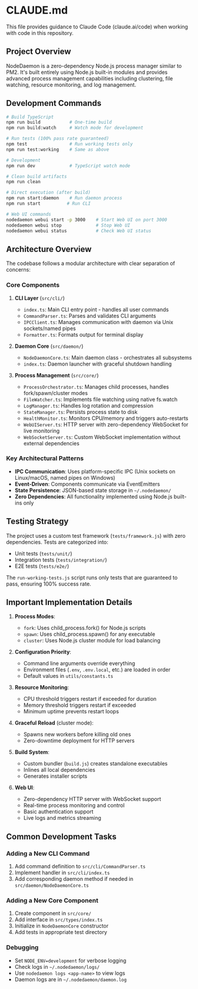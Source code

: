 # CLAUDE.md

This file provides guidance to Claude Code (claude.ai/code) when working with code in this repository.

## Project Overview

NodeDaemon is a zero-dependency Node.js process manager similar to PM2. It's built entirely using Node.js built-in modules and provides advanced process management capabilities including clustering, file watching, resource monitoring, and log management.

## Development Commands

```bash
# Build TypeScript
npm run build           # One-time build
npm run build:watch     # Watch mode for development

# Run tests (100% pass rate guaranteed)
npm test                # Run working tests only
npm run test:working    # Same as above

# Development
npm run dev             # TypeScript watch mode

# Clean build artifacts
npm run clean

# Direct execution (after build)
npm run start:daemon    # Run daemon process
npm run start          # Run CLI

# Web UI commands
nodedaemon webui start -p 3000    # Start Web UI on port 3000
nodedaemon webui stop             # Stop Web UI
nodedaemon webui status           # Check Web UI status
```

## Architecture Overview

The codebase follows a modular architecture with clear separation of concerns:

### Core Components

1. **CLI Layer** (`src/cli/`)
   - `index.ts`: Main CLI entry point - handles all user commands
   - `CommandParser.ts`: Parses and validates CLI arguments
   - `IPCClient.ts`: Manages communication with daemon via Unix sockets/named pipes
   - `Formatter.ts`: Formats output for terminal display

2. **Daemon Core** (`src/daemon/`)
   - `NodeDaemonCore.ts`: Main daemon class - orchestrates all subsystems
   - `index.ts`: Daemon launcher with graceful shutdown handling

3. **Process Management** (`src/core/`)
   - `ProcessOrchestrator.ts`: Manages child processes, handles fork/spawn/cluster modes
   - `FileWatcher.ts`: Implements file watching using native fs.watch
   - `LogManager.ts`: Handles log rotation and compression
   - `StateManager.ts`: Persists process state to disk
   - `HealthMonitor.ts`: Monitors CPU/memory and triggers auto-restarts
   - `WebUIServer.ts`: HTTP server with zero-dependency WebSocket for live monitoring
   - `WebSocketServer.ts`: Custom WebSocket implementation without external dependencies

### Key Architectural Patterns

- **IPC Communication**: Uses platform-specific IPC (Unix sockets on Linux/macOS, named pipes on Windows)
- **Event-Driven**: Components communicate via EventEmitters
- **State Persistence**: JSON-based state storage in `~/.nodedaemon/`
- **Zero Dependencies**: All functionality implemented using Node.js built-ins only

## Testing Strategy

The project uses a custom test framework (`tests/framework.js`) with zero dependencies. Tests are categorized into:
- Unit tests (`tests/unit/`)
- Integration tests (`tests/integration/`)
- E2E tests (`tests/e2e/`)

The `run-working-tests.js` script runs only tests that are guaranteed to pass, ensuring 100% success rate.

## Important Implementation Details

1. **Process Modes**:
   - `fork`: Uses child_process.fork() for Node.js scripts
   - `spawn`: Uses child_process.spawn() for any executable
   - `cluster`: Uses Node.js cluster module for load balancing

2. **Configuration Priority**:
   - Command line arguments override everything
   - Environment files (`.env`, `.env.local`, etc.) are loaded in order
   - Default values in `utils/constants.ts`

3. **Resource Monitoring**:
   - CPU threshold triggers restart if exceeded for duration
   - Memory threshold triggers restart if exceeded
   - Minimum uptime prevents restart loops

4. **Graceful Reload** (cluster mode):
   - Spawns new workers before killing old ones
   - Zero-downtime deployment for HTTP servers

5. **Build System**:
   - Custom bundler (`build.js`) creates standalone executables
   - Inlines all local dependencies
   - Generates installer scripts

6. **Web UI**:
   - Zero-dependency HTTP server with WebSocket support
   - Real-time process monitoring and control
   - Basic authentication support
   - Live logs and metrics streaming

## Common Development Tasks

### Adding a New CLI Command
1. Add command definition to `src/cli/CommandParser.ts`
2. Implement handler in `src/cli/index.ts`
3. Add corresponding daemon method if needed in `src/daemon/NodeDaemonCore.ts`

### Adding a New Core Component
1. Create component in `src/core/`
2. Add interface in `src/types/index.ts`
3. Initialize in `NodeDaemonCore` constructor
4. Add tests in appropriate test directory

### Debugging
- Set `NODE_ENV=development` for verbose logging
- Check logs in `~/.nodedaemon/logs/`
- Use `nodedaemon logs <app-name>` to view logs
- Daemon logs are in `~/.nodedaemon/daemon.log`